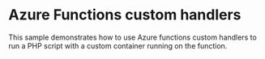 # Azure Functions custom handlers
This sample demonstrates how to use Azure functions custom handlers to run a PHP script with a custom container running on the function.
